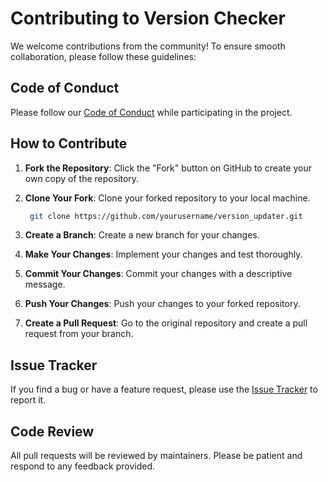 
# Contributing to Version Checker

We welcome contributions from the community! To ensure smooth collaboration, please follow these guidelines:

## Code of Conduct

Please follow our [Code of Conduct](CODE_OF_CONDUCT.md) while participating in the project.

## How to Contribute

1. **Fork the Repository**: Click the "Fork" button on GitHub to create your own copy of the repository.
2. **Clone Your Fork**: Clone your forked repository to your local machine.

	  ```bash
	   git clone https://github.com/yourusername/version_updater.git
	```
	
3. **Create a Branch**: Create a new branch for your changes.
4.  **Make Your Changes**: Implement your changes and test thoroughly.
5.  **Commit Your Changes**: Commit your changes with a descriptive message.
6. **Push Your Changes**: Push your changes to your forked repository.
7. **Create a Pull Request**: Go to the original repository and create a pull request from your branch.

## Issue Tracker

If you find a bug or have a feature request, please use the [Issue Tracker](https://github.com/yourusername/version_updater/issues) to report it.

## Code Review

All pull requests will be reviewed by maintainers. Please be patient and respond to any feedback provided.